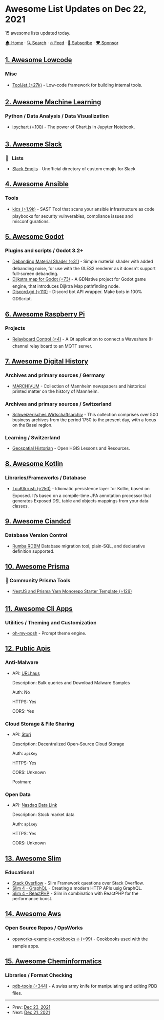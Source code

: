 # Awesome List Updates on Dec 22, 2021

15 awesome lists updated today.

[🏠 Home](/README.md) · [🔍 Search](https://www.trackawesomelist.com/search/) · [🔥 Feed](https://www.trackawesomelist.com/rss.xml) · [📮 Subscribe](https://trackawesomelist.us17.list-manage.com/subscribe?u=d2f0117aa829c83a63ec63c2f&id=36a103854c) · [❤️  Sponsor](https://github.com/sponsors/theowenyoung)



## [1. Awesome Lowcode](/content/antdimot/awesome-lowcode/README.md)

### Misc

*   [ToolJet (⭐27k)](https://github.com/ToolJet/ToolJet) - Low-code framework for building internal tools.

## [2. Awesome Machine Learning](/content/josephmisiti/awesome-machine-learning/README.md)

### Python / Data Analysis / Data Visualization

*   [ipychart (⭐100)](https://github.com/nicohlr/ipychart) - The power of Chart.js in Jupyter Notebook.

## [3. Awesome Slack](/content/matiassingers/awesome-slack/README.md)

### :pencil:   Lists

*   [Slack Emojis](https://emoji.gg) - Unofficial directory of custom emojis for Slack

## [4. Awesome Ansible](/content/ansible-community/awesome-ansible/README.md)

### Tools

*   [kics (⭐1.9k)](https://github.com/Checkmarx/kics) - SAST Tool that scans your ansible infrastructure as code playbooks for security vulnverables, compliance issues and misconfigurations.

## [5. Awesome Godot](/content/godotengine/awesome-godot/README.md)

### Plugins and scripts / Godot 3.2+

*   [Debanding Material Shader (⭐31)](https://github.com/fractilegames/godot-gles2-debanding-material) - Simple material shader with added debanding noise, for use with the GLES2 renderer as it doesn't support full-screen debanding.
*   [Dijkstra map for Godot (⭐73)](https://github.com/MatejSloboda/Dijkstra_map_for_Godot) - A GDNative project for Godot game engine, that introduces Dijktra Map pathfinding node.
*   [Discord.gd (⭐110)](https://github.com/3ddelano/discord.gd) - Discord bot API wrapper. Make bots in 100% GDScript.

## [6. Awesome Raspberry Pi](/content/thibmaek/awesome-raspberry-pi/README.md)

### Projects

*   [Relayboard Control (⭐4)](https://github.com/leinir/relayboard-control) - A Qt application to connect a Waveshare 8-channel relay board to an MQTT server.

## [7. Awesome Digital History](/content/maehr/awesome-digital-history/README.md)

### Archives and primary sources / Germany

*   [MARCHIVUM](https://druckschriften-digital.marchivum.de/) - Collection of Mannheim newspapers and historical printed matter on the history of Mannheim.

### Archives and primary sources / Switzerland

*   [Schweizerisches Wirtschaftsarchiv](https://ub.unibas.ch/de/historische-bestaende/wirtschaftsarchive/) - This collection comprises over 500 business archives from the period 1750 to the present day, with a focus on the Basel region.

### Learning / Switzerland

*   [Geospatial Historian](https://geospatialhistorian.wordpress.com/) - Open HGIS Lessons and Resources.

## [8. Awesome Kotlin](/content/KotlinBy/awesome-kotlin/README.md)

### Libraries/Frameworks / Database

*   [TouK/krush (⭐250)](https://github.com/TouK/krush) - Idiomatic persistence layer for Kotlin, based on Exposed. It’s based on a compile-time JPA annotation processor that generates Exposed DSL table and objects mappings from your data classes.

## [9. Awesome Ciandcd](/content/cicdops/awesome-ciandcd/README.md)

### Database Version Control

*   [Rumba RDBM](https://www.dbinvent.com/) Database migration tool, plain-SQL, and declarative definition supported.

## [10. Awesome Prisma](/content/catalinmiron/awesome-prisma/README.md)

### :safety_vest: Community Prisma Tools

*   [NestJS and Prisma Yarn Monorepo Starter Template (⭐126)](https://github.com/alitnk/nest-prisma-monorepo)

## [11. Awesome Cli Apps](/content/agarrharr/awesome-cli-apps/README.md)

### Utilities / Theming and Customization

*   [oh-my-posh](https://ohmyposh.dev) - Prompt theme engine.

## [12. Public Apis](/content/public-apis/public-apis/README.md)

### Anti-Malware

- API: [URLhaus](https://urlhaus-api.abuse.ch/)

  Description: Bulk queries and Download Malware Samples

  Auth: No

  HTTPS: Yes

  CORS: Yes



### Cloud Storage & File Sharing

- API: [Storj](https://docs.storj.io/dcs/)

  Description: Decentralized Open-Source Cloud Storage

  Auth: `apiKey`

  HTTPS: Yes

  CORS: Unknown

  Postman: 



### Open Data

- API: [Nasdaq Data Link](https://docs.data.nasdaq.com/)

  Description: Stock market data

  Auth: `apiKey`

  HTTPS: Yes

  CORS: Unknown



## [13. Awesome Slim](/content/nekofar/awesome-slim/README.md)

### Educational

*   [Stack Overflow](https://stackoverflow.com/questions/tagged/slim) - Slim Framework questions over Stack Overflow.
*   [Slim 4 - GraphQL](https://odan.github.io/2021/08/12/slim-graphql.html) - Creating a modern HTTP APIs usig GraphQL.
*   [Slim 4 - ReactPHP](https://odan.github.io/2021/08/14/slim-reactphp.html) - Slim in combination with ReactPHP for the performance boost.

## [14. Awesome Aws](/content/donnemartin/awesome-aws/README.md)

### Open Source Repos / OpsWorks

*   [opsworks-example-cookbooks :fire: (⭐99)](https://github.com/awslabs/opsworks-example-cookbooks) - Cookbooks used with the sample apps.

## [15. Awesome Cheminformatics](/content/hsiaoyi0504/awesome-cheminformatics/README.md)

### Libraries / Format Checking

*   [pdb-tools (⭐344)](https://github.com/haddocking/pdb-tools) - A swiss army knife for manipulating and editing PDB files.

---

- Prev: [Dec 23, 2021](/content/2021/12/23/README.md)
- Next: [Dec 21, 2021](/content/2021/12/21/README.md)